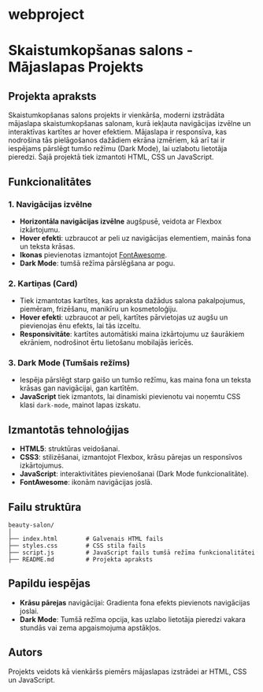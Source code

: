 # webproject

# Skaistumkopšanas salons - Mājaslapas Projekts

## Projekta apraksts

Skaistumkopšanas salons projekts ir vienkārša, moderni izstrādāta mājaslapa skaistumkopšanas salonam, kurā iekļauta navigācijas izvēlne un interaktīvas kartītes ar hover efektiem. Mājaslapa ir responsīva, kas nodrošina tās pielāgošanos dažādiem ekrāna izmēriem, kā arī tai ir iespējams pārslēgt tumšo režīmu (Dark Mode), lai uzlabotu lietotāja pieredzi. Šajā projektā tiek izmantoti HTML, CSS un JavaScript.

## Funkcionalitātes

### 1. Navigācijas izvēlne
- **Horizontāla navigācijas izvēlne** augšpusē, veidota ar Flexbox izkārtojumu.
- **Hover efekti**: uzbraucot ar peli uz navigācijas elementiem, mainās fona un teksta krāsas.
- **Ikonas** pievienotas izmantojot [FontAwesome](https://fontawesome.com/).
- **Dark Mode**: tumšā režīma pārslēgšana ar pogu.

### 2. Kartiņas (Card)
- Tiek izmantotas kartītes, kas apraksta dažādus salona pakalpojumus, piemēram, frizēšanu, manikīru un kosmetoloģiju.
- **Hover efekti**: uzbraucot ar peli, kartītes pārvietojas uz augšu un pievienojas ēnu efekts, lai tās izceltu.
- **Responsivitāte**: kartītes automātiski maina izkārtojumu uz šaurākiem ekrāniem, nodrošinot ērtu lietošanu mobilajās ierīcēs.

### 3. Dark Mode (Tumšais režīms)
- Iespēja pārslēgt starp gaišo un tumšo režīmu, kas maina fona un teksta krāsas gan navigācijai, gan kartītēm.
- **JavaScript** tiek izmantots, lai dinamiski pievienotu vai noņemtu CSS klasi `dark-mode`, mainot lapas izskatu.

## Izmantotās tehnoloģijas
- **HTML5**: struktūras veidošanai.
- **CSS3**: stilizēšanai, izmantojot Flexbox, krāsu pārejas un responsīvos izkārtojumus.
- **JavaScript**: interaktivitātes pievienošanai (Dark Mode funkcionalitāte).
- **FontAwesome**: ikonām navigācijas joslā.

## Failu struktūra

```
beauty-salon/
│
├── index.html        # Galvenais HTML fails
├── styles.css        # CSS stila fails
├── script.js         # JavaScript fails tumšā režīma funkcionalitātei
├── README.md         # Projekta apraksts
```

## Papildu iespējas
- **Krāsu pārejas** navigācijai: Gradienta fona efekts pievienots navigācijas joslai.
- **Dark Mode**: Tumšā režīma opcija, kas uzlabo lietotāja pieredzi vakara stundās vai zema apgaismojuma apstākļos.

## Autors
Projekts veidots kā vienkāršs piemērs mājaslapas izstrādei ar HTML, CSS un JavaScript.

